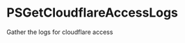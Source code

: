 # PSGetCloudflareAccessLogs
 Gather the logs for cloudflare access

<!-- Purpose: Gather the logs for cloudflare access -->
<!-- INSTALL_COMMAND: curl -o gather_access_logs.ps1 https://github.com/mrdatawolf/PSGetCloudflareAccessLogs/raw/main/gather_access_logs.ps1 -->
<!-- RUN_COMMAND: gather_access_logs.ps1 -->